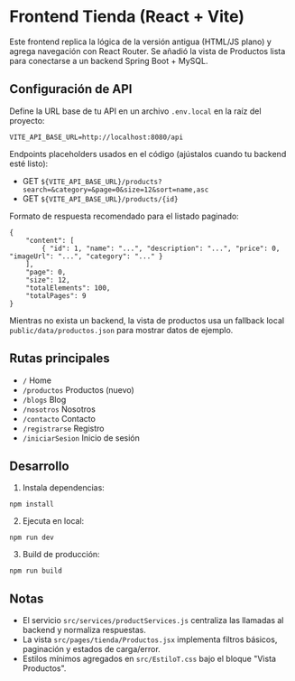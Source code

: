 # Frontend Tienda (React + Vite)

Este frontend replica la lógica de la versión antigua (HTML/JS plano) y agrega navegación con React Router. Se añadió la vista de Productos lista para conectarse a un backend Spring Boot + MySQL.

## Configuración de API

Define la URL base de tu API en un archivo `.env.local` en la raíz del proyecto:

```
VITE_API_BASE_URL=http://localhost:8080/api
```

Endpoints placeholders usados en el código (ajústalos cuando tu backend esté listo):

- GET `${VITE_API_BASE_URL}/products?search=&category=&page=0&size=12&sort=name,asc`
- GET `${VITE_API_BASE_URL}/products/{id}`

Formato de respuesta recomendado para el listado paginado:

```
{
	"content": [
		{ "id": 1, "name": "...", "description": "...", "price": 0, "imageUrl": "...", "category": "..." }
	],
	"page": 0,
	"size": 12,
	"totalElements": 100,
	"totalPages": 9
}
```

Mientras no exista un backend, la vista de productos usa un fallback local `public/data/productos.json` para mostrar datos de ejemplo.

## Rutas principales

- `/` Home
- `/productos` Productos (nuevo)
- `/blogs` Blog
- `/nosotros` Nosotros
- `/contacto` Contacto
- `/registrarse` Registro
- `/iniciarSesion` Inicio de sesión

## Desarrollo

1. Instala dependencias:

```
npm install
```

2. Ejecuta en local:

```
npm run dev
```

3. Build de producción:

```
npm run build
```

## Notas

- El servicio `src/services/productServices.js` centraliza las llamadas al backend y normaliza respuestas.
- La vista `src/pages/tienda/Productos.jsx` implementa filtros básicos, paginación y estados de carga/error.
- Estilos mínimos agregados en `src/EstiloT.css` bajo el bloque "Vista Productos".
